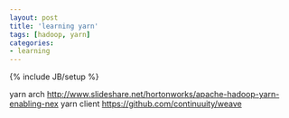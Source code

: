 ```yaml
---
layout: post
title: 'learning yarn'
tags: [hadoop, yarn]
categories:
- learning
---
```


{% include JB/setup %} 

yarn arch <http://www.slideshare.net/hortonworks/apache-hadoop-yarn-enabling-nex>
yarn client <https://github.com/continuuity/weave>
